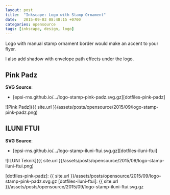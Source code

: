 ```yaml
---
layout: post
title:  "Inkscape: Logo with Stamp Ornament"
date:   2015-09-03 08:48:15 +0700
categories: opensource
tags: [inkscape, design, logo]
---
```


Logo with manual stamp ornament border would make an accent to your flyer.

I also add shadow with envelope path effects under the logo.

## Pink Padz

**SVG Source**:<br/>
* [epsi-rns.github.io/.../logo-stamp-pink-padz.svg.gz][dotfiles-pink-padz]

![Pink Padz]({{ site.url }}/assets/posts/opensource/2015/09/logo-stamp-pink-padz.png)

## ILUNI FTUI

**SVG Source**:<br/>
* [epsi-rns.github.io/.../logo-stamp-iluni-ftui.svg.gz][dotfiles-iluni-ftui]

![ILUNI Teknik]({{ site.url }}/assets/posts/opensource/2015/09/logo-stamp-iluni-ftui.png)




[dotfiles-pink-padz]: {{ site.url }}/assets/posts/opensource/2015/09/logo-stamp-pink-padz.svg.gz
[dotfiles-iluni-ftui]: {{ site.url }}/assets/posts/opensource/2015/09/logo-stamp-iluni-ftui.svg.gz
